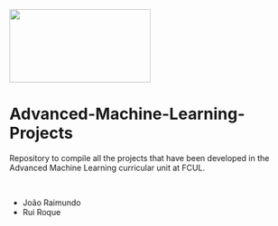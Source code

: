 <img src="https://ciencias.ulisboa.pt/sites/default/files/Ciencias_Logo_Azul-01.png" width="250" height="130">

# Advanced-Machine-Learning-Projects
Repository to compile all the projects that have been developed in the Advanced Machine Learning curricular unit at FCUL.

<br>

  * João Raimundo
  * Rui Roque


